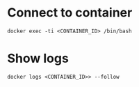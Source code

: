 # Connect to container

```
docker exec -ti <CONTAINER_ID> /bin/bash
```

# Show logs

```
docker logs <CONTAINER_ID>> --follow
```
